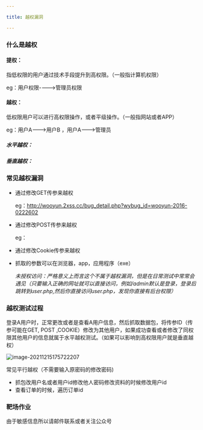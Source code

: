 ```yaml
---

title: 越权漏洞

---
```


### 什么是越权

#### 提权：

指低权限的用户通过技术手段提升到高权限。（一般指计算机权限）

eg：用户权限---->管理员权限

#### 越权：

低权限用户可以进行高权限操作，或者平级操作。（一般指网站或者APP）

eg：用户A--->用户B ，用户A--->管理员

##### 水平越权：

##### 垂直越权：

<!--more-->

### 常见越权漏洞

- 通过修改GET传参来越权

  eg：http://wooyun.2xss.cc/bug_detail.php?wybug_id=wooyun-2016-0222602

- 通过修改POST传参来越权

  eg：

- 通过修改Cookie传参来越权

- 抓取的参数可以在浏览器，app，应用程序（exe）

  

  *未授权访问：严格意义上而言这个不属于越权漏洞，但是在日常测试中常常会遇见（只要输入正确的网址就可以直接访问，例如/admin默认是登录，登录后跳转到user.php,然后你直接访问user.php，发现你直接有后台权限）*

### 越权测试过程

登录A用户时，正常更改或者是查看A用户信息，然后抓取数据包，将传参ID（传参可能在GET, POST ,COOKIE）修改为其他用户，如果成功查看或者修改了同权限其他用户的信息就属于水平越权测试。（如果可以影响到高权限用户就是垂直越权）

![image-20211215175722207](https://s2.loli.net/2021/12/15/oDYi91TPXew8bus.png)

常见平行越权（不需要输入原密码的修改密码)

- 抓包改用户名或者用户id修改他人密码修改资料的时候修改用户id
- 查看订单的时候，遍历订单id



### 靶场作业

由于敏感信息所以请邮件联系或者关注公众号